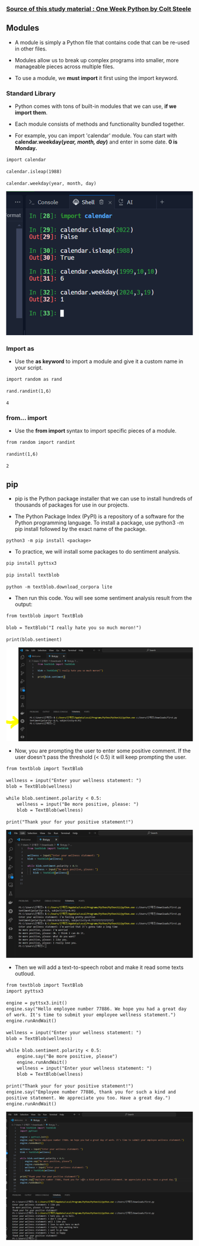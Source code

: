 ### [Source of this study material : One Week Python by Colt Steele](https://www.udemy.com/course/one-week-python/)


## Modules

- A module is simply a Python file that contains code that can be re-used in other files.


- Modules allow us to break up complex programs into smaller, more manageable pieces across multiple files.


- To use a module, we **must import** it first using the import keyword.



### Standard Library

- Python comes with tons of built-in modules that we can use, **if we import them**.


- Each module consists of methods and functionality bundled together.


- For example, you can import 'calendar' module. You can start with **calendar.weekday(*year, month, day*)** and enter in some date. **0 is Monday.**


```
import calendar

calendar.isleap(1988)

calendar.weekday(year, month, day)
```


![built-in-modules](/GCP_ML_pictures/Study-logs/Python/Fundamentals/modules/built-in-modules.PNG "built in modules")



### Import as

- Use the **as keyword** to import a module and give it a custom name in your script.


```
import random as rand

rand.randint(1,6)

4
```


### from... import

- Use the **from <module> import <method>** syntax to import specific pieces of a module.


```
from random import randint

randint(1,6)

2
```


## pip

- pip is the Python package installer that we can use to install hundreds of thousands of packages for use in our projects.



- The Python Package Index (PyPI) is a repository of a software for the Python programming language. To install a package, use python3 -m pip install followed by the exact name of the package.


```
python3 -m pip install <package>
```


- To practice, we will install some packages to do sentiment analysis.


```
pip install pyttsx3

pip install textblob

python -m textblob.download_corpora lite
```


- Then run this code. You will see some sentiment analysis result from the output:


```
from textblob import TextBlob

blob = TextBlob("I really hate you so much moron!")

print(blob.sentiment)
```


![sentiment-analysis](/GCP_ML_pictures/Study-logs/Python/Fundamentals/modules/sentiment-analysis.PNG "sentiment analysis")


- Now, you are prompting the user to enter some positive comment. If the user doesn't pass the threshold (< 0.5) it will keep prompting the user.


```
from textblob import TextBlob

wellness = input("Enter your wellness statement: ")
blob = TextBlob(wellness)

while blob.sentiment.polarity < 0.5:
    wellness = input("Be more positive, please: ")
    blob = TextBlob(wellness)

print("Thank your for your positive statement!")
```


![prompting-user](/GCP_ML_pictures/Study-logs/Python/Fundamentals/modules/prompting-user.PNG "prompting user")



- Then we will add a text-to-speech robot and make it read some texts outloud.


```
from textblob import TextBlob
import pyttsx3

engine = pyttsx3.init()
engine.say("Hello employee number 77886. We hope you had a great day of work. It's time to submit your employee wellness statement.")
engine.runAndWait()

wellness = input("Enter your wellness statement: ")
blob = TextBlob(wellness)

while blob.sentiment.polarity < 0.5:
    engine.say("Be more positive, please")
    engine.runAndWait()
    wellness = input("Enter your wellness statement: ")
    blob = TextBlob(wellness)

print("Thank your for your positive statement!")
engine.say("Employee number 77886, thank you for such a kind and positive statement. We appreciate you too. Have a great day.")
engine.runAndWait()
```


![text-to-speech](/GCP_ML_pictures/Study-logs/Python/Fundamentals/modules/text-to-speech.PNG "text to speech")








